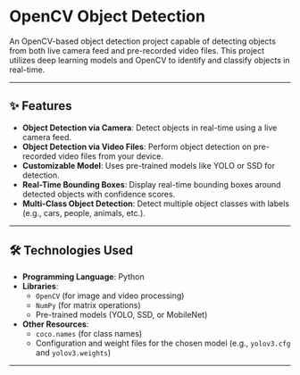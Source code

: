# OpenCV Object Detection

An OpenCV-based object detection project capable of detecting objects from both live camera feed and pre-recorded video files. This project utilizes deep learning models and OpenCV to identify and classify objects in real-time.

---

## ✨ Features

- **Object Detection via Camera**: Detect objects in real-time using a live camera feed.
- **Object Detection via Video Files**: Perform object detection on pre-recorded video files from your device.
- **Customizable Model**: Uses pre-trained models like YOLO or SSD for detection.
- **Real-Time Bounding Boxes**: Display real-time bounding boxes around detected objects with confidence scores.
- **Multi-Class Object Detection**: Detect multiple object classes with labels (e.g., cars, people, animals, etc.).

---

## 🛠️ Technologies Used

- **Programming Language**: Python
- **Libraries**:
  - `OpenCV` (for image and video processing)
  - `NumPy` (for matrix operations)
  - Pre-trained models (YOLO, SSD, or MobileNet)
- **Other Resources**:
  - `coco.names` (for class names)
  - Configuration and weight files for the chosen model (e.g., `yolov3.cfg` and `yolov3.weights`)

---
